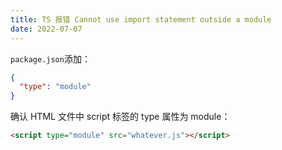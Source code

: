 ```yaml
---
title: TS 报错 Cannot use import statement outside a module
date: 2022-07-07
---
```


`package.json`添加：

```json
{
  "type": "module"
}
```

确认 HTML 文件中 script 标签的 type 属性为 module：

```html
<script type="module" src="whatever.js"></script>
```